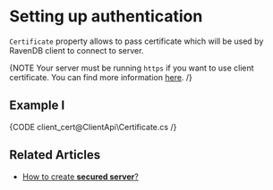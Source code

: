 # Setting up authentication 

`Certificate` property allows to pass certificate which will be used by RavenDB client to connect to server. 

{NOTE Your server must be running `https` if you want to use client certificate. You can find more information [here](../server/security/overview). /}

## Example I

{CODE client_cert@ClientApi\Certificate.cs /}


## Related Articles

- [How to create **secured server**?](../server/security/overview)
